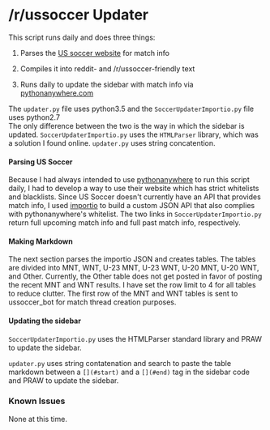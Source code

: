 # /r/ussoccer Updater

This script runs daily and does three things:

1. Parses the [US soccer website](https://www.ussoccer.com/schedule-tickets) for match info

2. Compiles it into reddit- and /r/ussoccer-friendly text

3. Runs daily to update the sidebar with match info via [pythonanywhere.com](https://wwpythonanywhere.com)


The `updater.py` file uses python3.5 and the `SoccerUpdaterImportio.py` file uses python2.7  
The only difference between the two is the way in which the sidebar is updated. `SoccerUpdaterImportio.py` uses the `HTMLParser` library, which was a solution I found online. `updater.py` uses string concatention.


#### Parsing US Soccer

Because I had always intended to use [pythonanywhere](https://wwpythonanywhere.com) to run this script daily, I had to develop a way to use their website which has strict whitelists and blacklists. Since US Soccer doesn't currently have an API that provides match info, I used [importio](https://www.import.io/) to build a custom JSON API that also complies with pythonanywhere's whitelist. The two links in `SoccerUpdaterImportio.py` return full upcoming match info and full past match info, respectively. 

#### Making Markdown

The next section parses the importio JSON and creates tables. The tables are divided into MNT, WNT, U-23 MNT, U-23 WNT, U-20 MNT, U-20 WNT, and Other. Currently, the Other table does not get posted in favor of posting the recent MNT and WNT results. I have set the row limit to 4 for all tables to reduce clutter. The first row of the MNT and WNT tables is sent to ussoccer_bot for match thread creation purposes.

#### Updating the sidebar

`SoccerUpdaterImportio.py` uses the HTMLParser standard library and PRAW to update the sidebar.

`updater.py` uses string contatenation and search to paste the table markdown between a `[](#start)` and a `[](#end)` tag in the sidebar code and PRAW to update the sidebar.

### Known Issues

None at this time.
